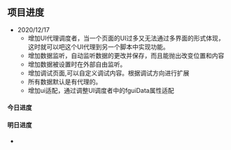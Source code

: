 ## 项目进度

- 2020/12/17
  - 增加UI代理调度者，当一个页面的UI过多又无法通过多界面的形式体现，这时就可以吧这个UI代理到另一个脚本中实现功能。
  - 增加数据监听，自动监听数据的更改并保存，而且能抛出改变位置和内容
  - 增加数据被设置时在外部自由监听。
  - 增加调试页面,可以自定义调试内容。根据调试方向进行扩展
  - 所有数据默认是有代理的。
  - 增加ui适配，通过调整UI调度者中的fguiData属性适配

#### 今日进度
#### 明日进度
- 